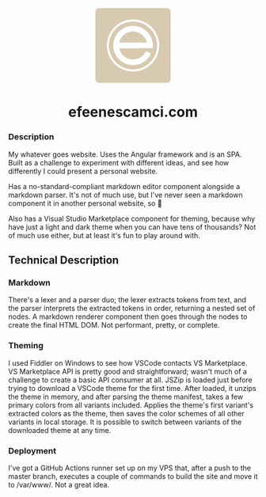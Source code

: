 <div align="center">
<picture>
    <img src="src/assets/efeenescamci-logo.png" width="30%">
</picture>
</div>
<h1 align="center">
efeenescamci.com
</h1>

### Description

My whatever goes website. Uses the Angular framework and is an SPA. Built as a challenge to experiment with different ideas, and see how differently I could present a personal website.

Has a no-standard-compliant markdown editor component alongside a markdown parser. It's not of much use, but I've never seen a markdown component it in another personal website, so 🤷

Also has a Visual Studio Marketplace component for theming, because why have just a light and dark theme when you can have tens of thousands? Not of much use either, but at least it's fun to play around with.

## Technical Description

### Markdown

There's a lexer and a parser duo; the lexer extracts tokens from text, and the parser interprets the extracted tokens in order, returning a nested set of nodes. A markdown renderer component then goes through the nodes to create the final HTML DOM. Not performant, pretty, or complete.

### Theming

I used Fiddler on Windows to see how VSCode contacts VS Marketplace. VS Marketplace API is pretty good and straightforward; wasn't much of a challenge to create a basic API consumer at all. JSZip is loaded just before trying to download a VSCode theme for the first time. After loaded, it unzips the theme in memory, and after parsing the theme manifest, takes a few primary colors from all variants included. Applies the theme's first variant's extracted colors as the theme, then saves the color schemes of all other variants in local storage. It is possible to switch between variants of the downloaded theme at any time.

### Deployment

I've got a GitHub Actions runner set up on my VPS that, after a push to the master branch, executes a couple of commands to build the site and move it to /var/www/. Not a great idea.
